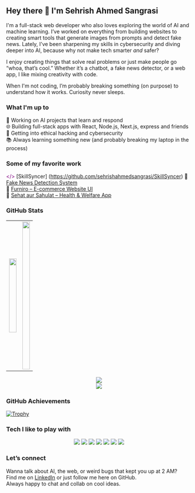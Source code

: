 ## Hey there 👋 I'm Sehrish Ahmed Sangrasi

I'm a full-stack web developer who also loves exploring the world of AI and machine learning. I’ve worked on everything from building websites to creating smart tools that generate images from prompts and detect fake news. Lately, I’ve been sharpening my skills in cybersecurity and diving deeper into AI, because why not make tech smarter *and* safer?

I enjoy creating things that solve real problems or just make people go “whoa, that’s cool.” Whether it’s a chatbot, a fake news detector, or a web app, I like mixing creativity with code.

When I'm not coding, I’m probably breaking something (on purpose) to understand how it works. Curiosity never sleeps.

### What I'm up to

🧠 Working on AI projects that learn and respond  
🌐 Building full-stack apps with React, Node.js, Next.js, express and friends  
🔐 Getting into ethical hacking and cybersecurity  
📚 Always learning something new (and probably breaking my laptop in the process)

### Some of my favorite work

<span style="color:purple;">&lt;/&gt;</span> [SkillSyncer] (https://github.com/sehrishahmedsangrasi/SkillSyncer)
📰 [Fake News Detection System](https://github.com/sehrishahmedsangrasi/fake-news-detector)  
🛒 [Furniro – E-commerce Website UI](https://github.com/sehrishahmedsangrasi/Furniro_ui)  
💊 [Sehat aur Sahulat – Health & Welfare App](https://github.com/sehrishahmedsangrasi/Sehat_aur_sahulat)  

### GitHub Stats
<table>
  <tr>
    <td>
      <img src="https://github-readme-stats.vercel.app/api?username=sehrishahmedsangrasi&show_icons=true&theme=radical" width="100%" height="200px" />
    </td>
    <td>
      <img src="https://github-readme-stats.vercel.app/api/top-langs/?username=sehrishahmedsangrasi&layout=compact&theme=radical" width="100%" height="400px" />
    </td>
  </tr>
</table>
<p align="center">
  <img src="https://streak-stats.demolab.com/?user=sehrishahmedsangrasi&theme=radical" />
  <br />
  <img src="https://komarev.com/ghpvc/?username=sehrishahmedsangrasi&color=blue&style=flat-square" />
</p>


### GitHub Achievements

[![Trophy](https://github-profile-trophy.vercel.app/?username=sehrishahmedsangrasi&theme=onedark)](https://github.com/ryo-ma/github-profile-trophy)

### Tech I like to play with

<p align="center">
  <img src="https://img.shields.io/badge/JavaScript-F7DF1E?style=for-the-badge&logo=javascript&logoColor=black" />
  <img src="https://img.shields.io/badge/React-20232A?style=for-the-badge&logo=react&logoColor=61DAFB" />
  <img src="https://img.shields.io/badge/Next.js-000000?style=for-the-badge&logo=nextdotjs&logoColor=white" />
  <img src="https://img.shields.io/badge/Node.js-43853D?style=for-the-badge&logo=node-dot-js&logoColor=white" />
  <img src="https://img.shields.io/badge/Python-3776AB?style=for-the-badge&logo=python&logoColor=white" />
  <img src="https://img.shields.io/badge/TensorFlow-FF6F00?style=for-the-badge&logo=tensorflow&logoColor=white" />
  <img src="https://img.shields.io/badge/Linux-FCC624?style=for-the-badge&logo=linux&logoColor=black" />
</p>

### Let’s connect

Wanna talk about AI, the web, or weird bugs that kept you up at 2 AM?  
Find me on [LinkedIn](https://www.linkedin.com/in/sehrish-ahmed-943566300/) or just follow me here on GitHub.  
Always happy to chat and collab on cool ideas.


